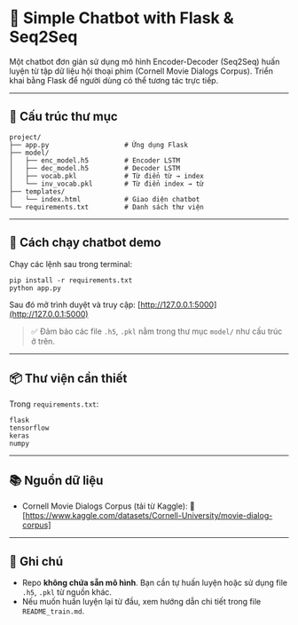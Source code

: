 # 🧠 Simple Chatbot with Flask & Seq2Seq

Một chatbot đơn giản sử dụng mô hình Encoder-Decoder (Seq2Seq) huấn luyện từ tập dữ liệu hội thoại phim (Cornell Movie Dialogs Corpus). Triển khai bằng Flask để người dùng có thể tương tác trực tiếp.

---

## 📁 Cấu trúc thư mục

```
project/
├── app.py                   # Ứng dụng Flask
├── model/
│   ├── enc_model.h5         # Encoder LSTM
│   ├── dec_model.h5         # Decoder LSTM
│   ├── vocab.pkl            # Từ điển từ → index
│   └── inv_vocab.pkl        # Từ điển index → từ
├── templates/
│   └── index.html           # Giao diện chatbot
└── requirements.txt         # Danh sách thư viện
```

---

## 🚀 Cách chạy chatbot demo

Chạy các lệnh sau trong terminal:

```
pip install -r requirements.txt
python app.py
```

Sau đó mở trình duyệt và truy cập: [http://127.0.0.1:5000](http://127.0.0.1:5000)

> ✅ Đảm bảo các file `.h5`, `.pkl` nằm trong thư mục `model/` như cấu trúc ở trên.

---

## 📦 Thư viện cần thiết

Trong `requirements.txt`:

```
flask
tensorflow
keras
numpy
```

---

## 📚 Nguồn dữ liệu

* Cornell Movie Dialogs Corpus (tải từ Kaggle):
  🔗 [https://www.kaggle.com/datasets/Cornell-University/movie-dialog-corpus]

---

## 📄 Ghi chú

* Repo **không chứa sẵn mô hình**. Bạn cần tự huấn luyện hoặc sử dụng file `.h5`, `.pkl` từ nguồn khác.
* Nếu muốn huấn luyện lại từ đầu, xem hướng dẫn chi tiết trong file `README_train.md`.
